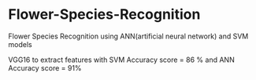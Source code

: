 # Flower-Species-Recognition
Flower Species Recognition using ANN(artificial neural network) and SVM models

VGG16 to extract features with SVM Accuracy score = 86 % and ANN Accuracy score = 91%
